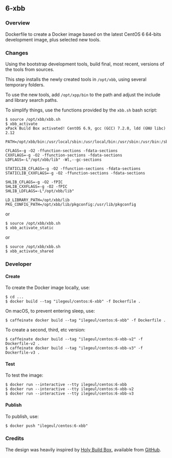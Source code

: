 ## 6-xbb

### Overview

Dockerfile to create a Docker image based on the latest CentOS 6 64-bits development image, plus selected new tools.

### Changes

Using the bootstrap development tools, build final, most recent, versions of the tools from sources. 

This step installs the newly created tools in `/opt/xbb`, using several temporary folders.

To use the new tools, add `/opt/xpp/bin` to the path and adjust the include and library search paths.

To simplify things, use the functions provided by the `xbb.sh` bash script:

```console
$ source /opt/xbb/xbb.sh
$ xbb_activate
xPack Build Box activated! CentOS 6.9, gcc (GCC) 7.2.0, ldd (GNU libc) 2.12

PATH=/opt/xbb/bin:/usr/local/sbin:/usr/local/bin:/usr/sbin:/usr/bin:/sbin:/bin

CFLAGS=-g -O2 -ffunction-sections -fdata-sections
CXXFLAGS=-g -O2 -ffunction-sections -fdata-sections
LDFLAGS=-L"/opt/xbb/lib" -Wl,--gc-sections

STATICLIB_CFLAGS=-g -O2 -ffunction-sections -fdata-sections
STATICLIB_CXXFLAGS=-g -O2 -ffunction-sections -fdata-sections

SHLIB_CFLAGS=-g -O2 -fPIC
SHLIB_CXXFLAGS=-g -O2 -fPIC
SHLIB_LDFLAGS=-L"/opt/xbb/lib"

LD_LIBRARY_PATH=/opt/xbb/lib
PKG_CONFIG_PATH=/opt/xbb/lib/pkgconfig:/usr/lib/pkgconfig
```

or 

```console
$ source /opt/xbb/xbb.sh
$ xbb_activate_static
```

or 

```console
$ source /opt/xbb/xbb.sh
$ xbb_activate_shared
```


### Developer

#### Create

To create the Docker image locally, use:

```console
$ cd ...
$ docker build --tag "ilegeul/centos:6-xbb" -f Dockerfile .
```

On macOS, to prevent entering sleep, use:

```console
$ caffeinate docker build --tag "ilegeul/centos:6-xbb" -f Dockerfile .
```

To create a second, third, etc version:

```console
$ caffeinate docker build --tag "ilegeul/centos:6-xbb-v2" -f Dockerfile-v2 .
$ caffeinate docker build --tag "ilegeul/centos:6-xbb-v3" -f Dockerfile-v3 .
```

#### Test

To test the image:

```console
$ docker run --interactive --tty ilegeul/centos:6-xbb
$ docker run --interactive --tty ilegeul/centos:6-xbb-v2
$ docker run --interactive --tty ilegeul/centos:6-xbb-v3
```

#### Publish

To publish, use:

```console
$ docker push "ilegeul/centos:6-xbb"
```

### Credits

The design was heavily inspired by [Holy Build Box](http://phusion.github.io/holy-build-box/), available from [GitHub](https://github.com/phusion/holy-build-box).
